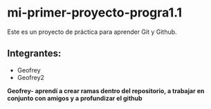 # mi-primer-proyecto-progra1.1

Este es un proyecto de práctica para aprender Git y Github.

## Integrantes:
- Geofrey
- Geofrey2

**Geofrey- aprendí a crear ramas dentro del repositorio, a trabajar en conjunto con amigos y a profundizar el github**
